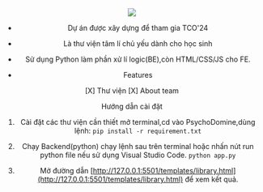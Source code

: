 <div class='logo' align='center'> 
  <img src='/image/pyschodomine-logo.png'> 
  
-  Dự án được xây dựng để tham gia TCO'24 
- Là thư viện tâm lí chủ yếu dành cho học sinh 
-  Sử dụng Python làm phần xử lí logic(BE),còn HTML/CSS/JS cho FE.

- Features

[X]   Thư viện
[X]  About team

Hướng dẫn cài đặt
1. Cài đặt các thư viện cần thiết
mở terminal,cd vào PsychoDomine,dùng lệnh: 
```pip install -r requirement.txt```

2. Chạy Backend(python)
chạy lệnh sau  trên terminal hoặc nhấn nút run python file nếu sử dụng Visual Studio Code.
```python app.py```

3. Mở đường dẫn [http://127.0.0.1:5501/templates/library.html](http://127.0.0.1:5501/templates/library.html) để xem kết quả.
